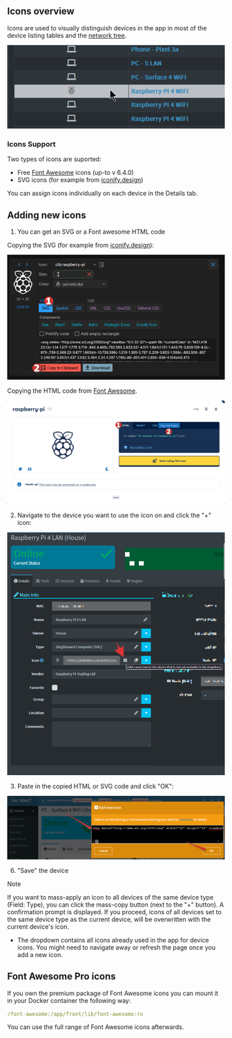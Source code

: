 ## Icons overview

Icons are used to visually distinguish devices in the app in most of the device listing tables and the [network tree](./NETWORK_TREE.md). 

![Raspberry Pi with a brand icon](./img/ICONS/devices-icons.png)

### Icons Support

Two types of icons are suported:

- Free [Font Awesome](https://fontawesome.com/search?o=r&m=free) icons (up-to v 6.4.0)
- SVG icons (for example from [iconify.design](https://icon-sets.iconify.design/))

You can assign icons individually on each device in the Details tab.

## Adding new icons

1. You can get an SVG or a Font awesome HTML code

Copying the SVG (for example from [iconify.design](https://icon-sets.iconify.design/)): 

![iconify svg](./img/ICONS/iconify_design_copy_svg.png)

Copying the HTML code from [Font Awesome](https://fontawesome.com/search?o=r&m=free).

![Font awesome](./img/ICONS/font_awesome_copy_html.png)

2. Navigate to the device you want to use the icon on and click the "+" icon:

![preview](./img/ICONS/device_add_icon.png)

3. Paste in the copied HTML or SVG code and click "OK":

![Paste SVG](./img/ICONS/paste-svg.png)

6. "Save" the device

> [!NOTE] 
> If you want to mass-apply an icon to all devices of the same device type (Field: Type), you can click the mass-copy button (next to the "+" button). A confirmation prompt is displayed. If you proceed, icons of all devices set to the same device type as the current device, will be overwritten with the current device's icon.

- The dropdown contains all icons already used in the app for device icons. You might need to navigate away or refresh the page once you add a new icon. 

## Font Awesome Pro icons

If you own the premium package of Font Awesome icons you can mount it in your Docker container the following way:

```yaml
/font-awesome:/app/front/lib/font-awesome:ro
```

You can use the full range of Font Awesome icons afterwards. 
